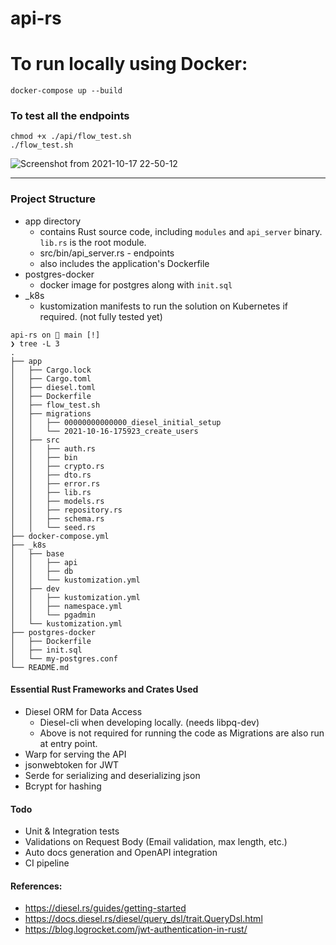 # api-rs

# To run locally using Docker: 

```
docker-compose up --build
```

### To test all the endpoints

```
chmod +x ./api/flow_test.sh
./flow_test.sh
```

![Screenshot from 2021-10-17 22-50-12](https://user-images.githubusercontent.com/3830633/137646213-346ab210-d42a-4e8d-8d18-52c0435c6983.png)

---

### Project Structure

* app directory
    * contains Rust source code, including `modules` and `api_server` binary. `lib.rs` is the root module.
    * src/bin/api_server.rs - endpoints
    * also includes the application's Dockerfile    
* postgres-docker
    * docker image for postgres along with `init.sql`
* _k8s 
    * kustomization manifests to run the solution on Kubernetes if required. (not fully tested yet)

```
api-rs on  main [!] 
❯ tree -L 3
.
├── app
│   ├── Cargo.lock
│   ├── Cargo.toml
│   ├── diesel.toml
│   ├── Dockerfile
│   ├── flow_test.sh
│   ├── migrations
│   │   ├── 00000000000000_diesel_initial_setup
│   │   └── 2021-10-16-175923_create_users
│   ├── src
│   │   ├── auth.rs
│   │   ├── bin
│   │   ├── crypto.rs
│   │   ├── dto.rs
│   │   ├── error.rs
│   │   ├── lib.rs
│   │   ├── models.rs
│   │   ├── repository.rs
│   │   ├── schema.rs
│   │   └── seed.rs
├── docker-compose.yml
├── _k8s
│   ├── base
│   │   ├── api
│   │   ├── db
│   │   └── kustomization.yml
│   ├── dev
│   │   ├── kustomization.yml
│   │   ├── namespace.yml
│   │   └── pgadmin
│   └── kustomization.yml
├── postgres-docker
│   ├── Dockerfile
│   ├── init.sql
│   └── my-postgres.conf
└── README.md
```

#### Essential Rust Frameworks and Crates Used

* Diesel ORM for Data Access    
    * Diesel-cli when developing locally. (needs libpq-dev)
    * Above is not required for running the code as Migrations are also run at entry point.
* Warp for serving the API
* jsonwebtoken for JWT
* Serde for serializing and deserializing json
* Bcrypt for hashing

#### Todo

* Unit & Integration tests
* Validations on Request Body (Email validation, max length, etc.)
* Auto docs generation and OpenAPI integration
* CI pipeline

#### References:

* https://diesel.rs/guides/getting-started
* https://docs.diesel.rs/diesel/query_dsl/trait.QueryDsl.html
* https://blog.logrocket.com/jwt-authentication-in-rust/


